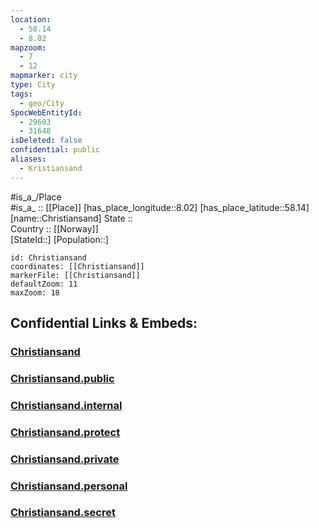 ```yaml
---
location:
  - 58.14
  - 8.02
mapzoom:
  - 7
  - 12
mapmarker: city
type: City
tags:
  - geo/City
SpocWebEntityId:
  - 29603
  - 31648
isDeleted: false
confidential: public
aliases:
  - Kristiansand
---
```

#is_a_/Place  
#is_a_ :: [[Place]] 
[has_place_longitude::8.02] 
[has_place_latitude::58.14] 
[name::Christiansand] 
State ::  
Country :: [[Norway]]  
[StateId::] 
[Population::] 



```leaflet
id: Christiansand
coordinates: [[Christiansand]] 
markerFile: [[Christiansand]] 
defaultZoom: 11 
maxZoom: 18
```


## Confidential Links & Embeds: 

### [Christiansand](/_Standards/Earth/Continent/Europe/Europe~North/Norway/Counties~Norway/Agder/Vest-Agder/City/Christiansand.md) 

### [Christiansand.public](/_public/Earth/Continent/Europe/Europe~North/Norway/Counties~Norway/Agder/Vest-Agder/City/Christiansand.public.md) 

### [Christiansand.internal](/_internal/Earth/Continent/Europe/Europe~North/Norway/Counties~Norway/Agder/Vest-Agder/City/Christiansand.internal.md) 

### [Christiansand.protect](/_protect/Earth/Continent/Europe/Europe~North/Norway/Counties~Norway/Agder/Vest-Agder/City/Christiansand.protect.md) 

### [Christiansand.private](/_private/Earth/Continent/Europe/Europe~North/Norway/Counties~Norway/Agder/Vest-Agder/City/Christiansand.private.md) 

### [Christiansand.personal](/_personal/Earth/Continent/Europe/Europe~North/Norway/Counties~Norway/Agder/Vest-Agder/City/Christiansand.personal.md) 

### [Christiansand.secret](/_secret/Earth/Continent/Europe/Europe~North/Norway/Counties~Norway/Agder/Vest-Agder/City/Christiansand.secret.md)

